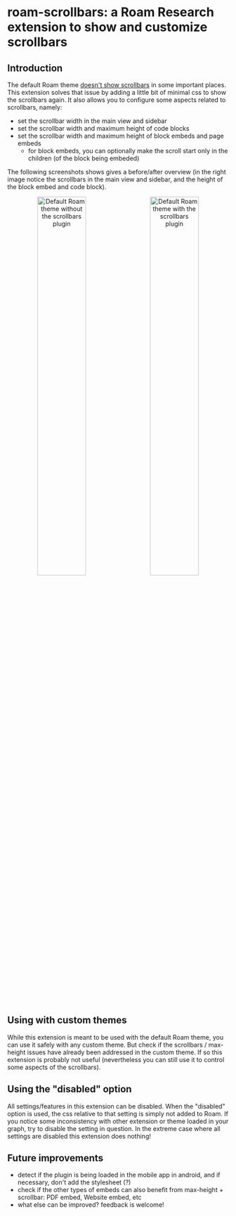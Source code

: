 # roam-scrollbars: a Roam Research extension to show and customize scrollbars

## Introduction

The default Roam theme [doesn't show scrollbars](https://github.com/paulovieira/roam-scrollbars/issues/1) in some important places. This extension solves that issue by adding a little bit of minimal css to show the scrollbars again. It also allows you to configure some aspects related to scrollbars, namely:

- set the scrollbar width in the main view and sidebar
- set the scrollbar width and maximum height of code blocks
- set the scrollbar width and maximum height of block embeds and page embeds
	- for block embeds, you can optionally make the scroll start only in the children (of the block being embeded)

The following screenshots shows gives a before/after overview (in the right image notice the scrollbars in the main view and sidebar, and the height of the block embed and code block).

<p align="center">
	<img 
		alt="Default Roam theme without the scrollbars plugin" 
		title="Default Roam theme without the scrollbars plugin" 
		src="https://user-images.githubusercontent.com/2184309/187561666-418598c2-adf3-4e92-a90b-a61ebb1944e8.jpg" 
		width="47%"
	>
	&nbsp; &nbsp; 
	<img 
		alt="Default Roam theme with the scrollbars plugin" 
		title="Default Roam theme with the scrollbars plugin" 
		src="https://user-images.githubusercontent.com/2184309/187560809-ee9fb2a7-1363-4aa7-86c9-97b3ab16bf40.jpg" 
		width="47%"
	>
</p>


## Using with custom themes

While this extension is meant to be used with the default Roam theme, you can use it safely with any custom theme. But check if the scrollbars / max-height issues have already been addressed in the custom theme. If so this extension is probably not useful (nevertheless you can still use it to control some aspects of the scrollbars).


## Using the "disabled" option

All settings/features in this extension can be disabled. When the "disabled" option is used, the css relative to that setting is simply not added to Roam. If you notice some inconsistency with other extension or theme loaded in your graph, try to disable the setting in question. In the extreme case where all settings are disabled this extension does nothing!


## Future improvements

- detect if the plugin is being loaded in the mobile app in android, and if necessary, don't add the stylesheet (?)
- check if the other types of embeds can also benefit from max-height + scrollbar: PDF embed, Website embed, etc
- what else can be improved? feedback is welcome!
